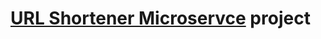 # [URL Shortener Microservce](https://www.freecodecamp.org/challenges/url-shortener-microservice) project
